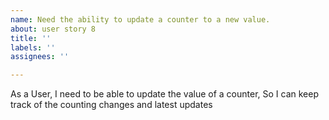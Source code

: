 ```yaml
---
name: Need the ability to update a counter to a new value.
about: user story 8
title: ''
labels: ''
assignees: ''

---
```


As a User, I need to be able to update the value of a counter, So I can keep track of the counting changes and latest updates
